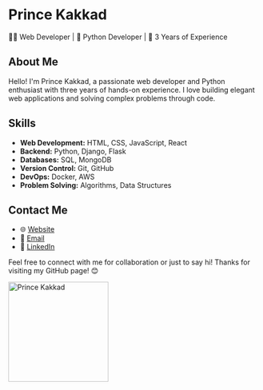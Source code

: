 <!DOCTYPE html>
<html lang="en">
<head>
    <meta charset="UTF-8">
    <meta name="viewport" content="width=device-width, initial-scale=1.0">
    <!-- Add Bootstrap 5 CSS -->
    <link href="https://cdn.jsdelivr.net/npm/bootstrap@5.5.0/dist/css/bootstrap.min.css" rel="stylesheet">
</head>
<body>
    <div class="container">
        <div class="row">
            <div class="col-md-8 order-md-1">
                <h1>Prince Kakkad</h1>
                <p>
                    👨‍💻 Web Developer | 🐍 Python Developer | 💼 3 Years of Experience
                </p>
                <h2>About Me</h2>
                <p>
                    Hello! I'm Prince Kakkad, a passionate web developer and Python enthusiast with three years of hands-on experience. I love building elegant web applications and solving complex problems through code.
                </p>
                <h2>Skills</h2>
                <ul>
                    <li><strong>Web Development:</strong> HTML, CSS, JavaScript, React</li>
                    <li><strong>Backend:</strong> Python, Django, Flask</li>
                    <li><strong>Databases:</strong> SQL, MongoDB</li>
                    <li><strong>Version Control:</strong> Git, GitHub</li>
                    <li><strong>DevOps:</strong> Docker, AWS</li>
                    <li><strong>Problem Solving:</strong> Algorithms, Data Structures</li>
                </ul>
                <h2>Contact Me</h2>
                <ul>
                    <li>🌐 <a href="https://princekakkad.tech">Website</a></li>
                    <li>📧 <a href="mailto:info@princekakkad.tech">Email</a></li>
                    <li>💼 <a href="https://linkedin.com/in/prince-kakkad">LinkedIn</a></li>
                </ul>
                <p>
                    Feel free to connect with me for collaboration or just to say hi! Thanks for visiting my GitHub page! 😊
                </p>
            </div>
            <div class="col-md-4 order-md-0 text-center">
                <img src="https://princekakkad.tech/images/author-1.jpg" alt="Prince Kakkad" width="200" class="img-fluid rounded-circle">
            </div>
        </div>
    </div>
</body>
</html>
